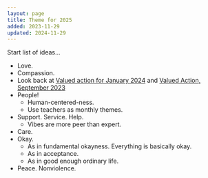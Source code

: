 ```yaml
---
layout: page
title: Theme for 2025
added: 2023-11-29
updated: 2024-11-29
---
```


Start list of ideas...

- Love.
- Compassion.
- Look back at [Valued action for January 2024](/thinking/valued-action-for-january-2024/) and [Valued Action, September 2023](/thinking/valued-action-2023-09/)
- People!
    - Human-centered-ness.
    - Use teachers as monthly themes.
- Support. Service. Help.
    - Vibes are more peer than expert.
- Care.
- Okay.
    - As in fundamental okayness. Everything is basically okay.
    - As in acceptance.
    - As in good enough ordinary life.
- Peace. Nonviolence.
